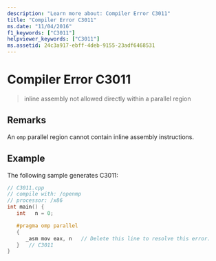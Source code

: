 ```yaml
---
description: "Learn more about: Compiler Error C3011"
title: "Compiler Error C3011"
ms.date: "11/04/2016"
f1_keywords: ["C3011"]
helpviewer_keywords: ["C3011"]
ms.assetid: 24c3a917-ebff-4deb-9155-23adf6468531
---
```

# Compiler Error C3011

> inline assembly not allowed directly within a parallel region

## Remarks

An `omp` parallel region cannot contain inline assembly instructions.

## Example

The following sample generates C3011:

```cpp
// C3011.cpp
// compile with: /openmp
// processor: /x86
int main() {
   int   n = 0;

   #pragma omp parallel
   {
      _asm mov eax, n   // Delete this line to resolve this error.
   }   // C3011
}
```
